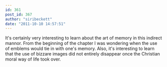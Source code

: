 ```yaml
---
id: 361
post_id: 367
author: "siribeckett"
date: "2011-10-10 14:57:51"
---
```

It's certainly very interesting to learn about the art of memory in this indirect mannor. From the beginning of the chapter I was wondering when the use of emblems would tie in with one's memory. Also, it's interesting to learn that the use of bizzare images did not entirely disappear once the Christian moral way of life took over.
